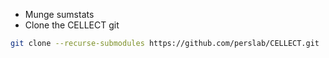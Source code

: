 - Munge sumstats
- Clone the CELLECT git
``` bash
git clone --recurse-submodules https://github.com/perslab/CELLECT.git
```
